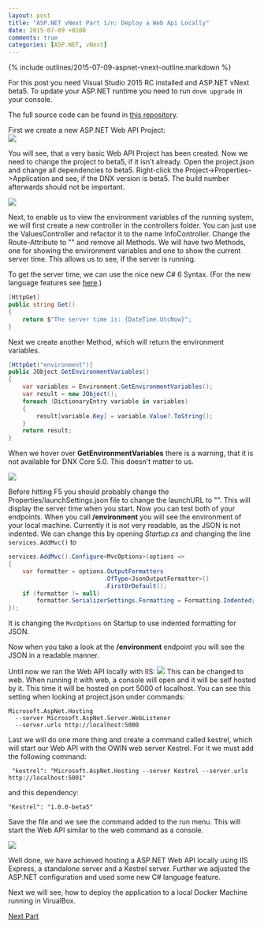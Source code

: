 ```yaml
---
layout: post
title: "ASP.NET vNext Part 1/n: Deploy a Web Api Locally"
date: 2015-07-09 +0100
comments: true
categories: [ASP.NET, vNext]
---
```


{% include outlines/2015-07-09-aspnet-vnext-outline.markdown %}
  
For this post you need Visual Studio 2015 RC installed and ASP.NET vNext beta5.
To update your ASP.NET runtime you need to run ```dnvm upgrade``` in your console.
  
The full source code can be found in [this repository](https://github.com/Phmager/ASP.NET-Deployment-Example).
  
First we create a new ASP.NET Web API Project:    
![](https://cloud.githubusercontent.com/assets/9350951/8603897/49825d94-267b-11e5-9321-31725e3fe7df.png)

You will see, that a very basic Web API Project has been created. 
Now we need to change the project to beta5, if it isn't already. 
Open the project.json and change all dependencies to beta5.
Right-click the Project->Properties->Application and see, if the DNX version is beta5.
The build number afterwards should not be important.

![](https://cloud.githubusercontent.com/assets/9350951/8604165/0f25e54c-267d-11e5-8c18-0f2b98924176.png)

Next, to enable us to view the environment variables of the running system, we will first create a new controller in the controllers folder.
You can just use the ValuesController and refactor it to the name InfoController. Change the Route-Attribute to "" and remove all Methods.
We will have two Methods, one for showing the environment variables and one to show the current server time.
This allows us to see, if the server is running.

To get the server time, we can use the nice new C# 6 Syntax. (For the new language features see [here](https://github.com/dotnet/roslyn/wiki/New-Language-Features-in-C%23-6).)

```csharp
[HttpGet]
public string Get()
{
    return $"The server time is: {DateTime.UtcNow}";
}
```

Next we create another Method, which will return the environment variables.

```csharp
[HttpGet("environment")]
public JObject GetEnvironmentVariables()
{
    var variables = Environment.GetEnvironmentVariables();
    var result = new JObject();
    foreach (DictionaryEntry variable in variables)
    {
        result[variable.Key] = variable.Value?.ToString();
    }
    return result;
}
```

When we hover over **GetEnvironmentVariables** there is a warning, that it is not available for DNX Core 5.0. 
This doesn't matter to us.

![](https://cloud.githubusercontent.com/assets/9350951/8604388/97e0a5a6-267e-11e5-990b-504f37694185.png)

Before hitting F5 you should probably change the Properties/launchSettings.json file to change the launchURL to "". 
This will display the server time when you start.
Now you can test both of your endpoints.
When you call **/environment** you will see the environment of your local machine. 
Currently it is not very readable, as the JSON is not indented.
We can change this by opening *Startup.cs* and changing the line `services.AddMvc()` to

```csharp
services.AddMvc().Configure<MvcOptions>(options =>
{
    var formatter = options.OutputFormatters
                           .OfType<JsonOutputFormatter>()
                           .FirstOrDefault();
    if (formatter != null)
        formatter.SerializerSettings.Formatting = Formatting.Indented;
});
```
It is changing the `MvcOptions` on Startup to use indented formatting for JSON.

Now when you take a look at the **/environment** endpoint you will see the JSON in a readable manner.

Until now we ran the Web API locally with IIS:
![](https://cloud.githubusercontent.com/assets/9350951/8604691/6e73edca-2680-11e5-8f27-ec413fb73d54.png)
This can be changed to web. 
When running it with web, a console will open and it will be self hosted by it. 
This time it will be hosted on port 5000 of localhost.
You can see this setting when looking at project.json under commands:

```
Microsoft.AspNet.Hosting 
  --server Microsoft.AspNet.Server.WebListener 
  --server.urls http://localhost:5000
```

Last we will do one more thing and create a command called kestrel, which will start our Web API with the OWIN web server Kestrel.
For it we must add the following command:

```
 "kestrel": "Microsoft.AspNet.Hosting --server Kestrel --server.urls http://localhost:5001"
```

and this dependency:

```
"Kestrel": "1.0.0-beta5"
```
 
Save the file and we see the command added to the run menu. This will start the Web API similar to the web command as a console.
 
![](https://cloud.githubusercontent.com/assets/9350951/8604866/7d29b970-2681-11e5-852f-edcb938c434a.png)

Well done, we have achieved hosting a ASP.NET Web API locally using IIS Express, a standalone server and a Kestrel server.
Further we adjusted the ASP.NET configuration and used some new C# language feature.

Next we will see, how to deploy the application to a local Docker Machine running in VirualBox.

[Next Part](/archive/2015/07/16/aspnet-vnext-part-2/)